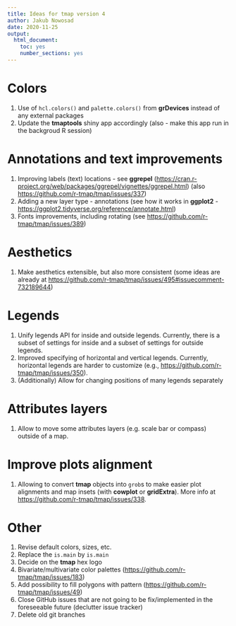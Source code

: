 ```yaml
---
title: Ideas for tmap version 4
author: Jakub Nowosad
date: 2020-11-25
output: 
  html_document: 
    toc: yes
    number_sections: yes
---
```


# Colors

1. Use of `hcl.colors()` and `palette.colors()` from **grDevices** instead of any external packages
2. Update the **tmaptools** shiny app accordingly (also - make this app run in the backgroud R session)

# Annotations and text improvements

1. Improving labels (text) locations - see **ggrepel** (https://cran.r-project.org/web/packages/ggrepel/vignettes/ggrepel.html) (also https://github.com/r-tmap/tmap/issues/337)
2. Adding a new layer type - annotations (see how it works in **ggplot2** - https://ggplot2.tidyverse.org/reference/annotate.html)
3. Fonts improvements, including rotating (see https://github.com/r-tmap/tmap/issues/389)

# Aesthetics

1. Make aesthetics extensible, but also more consistent (some ideas are already at https://github.com/r-tmap/tmap/issues/495#issuecomment-732189644)

# Legends

1. Unify legends API for inside and outside legends. 
Currently, there is a subset of settings for inside and a subset of settings for outside legends.
2. Improved specifying of horizontal and vertical legends.
Currently, horizontal legends are harder to customize (e.g., https://github.com/r-tmap/tmap/issues/350).
3. (Additionally) Allow for changing positions of many legends separately

# Attributes layers

1. Allow to move some attributes layers (e.g. scale bar or compass) outside of a map.

# Improve plots alignment

1. Allowing to convert **tmap** objects into `grob`s to make easier plot alignments and map insets (with **cowplot** or **gridExtra**).
More info at https://github.com/r-tmap/tmap/issues/338.

# Other

1. Revise default colors, sizes, etc.
1. Replace the `is.main` by `is.main`
1. Decide on the **tmap** hex logo
1. Bivariate/multivariate color palettes (https://github.com/r-tmap/tmap/issues/183)
1. Add possibility to fill polygons with pattern (https://github.com/r-tmap/tmap/issues/49)
1. Close GitHub issues that are not going to be fix/implemented in the foreseeable future (declutter issue tracker)
1. Delete old git branches
